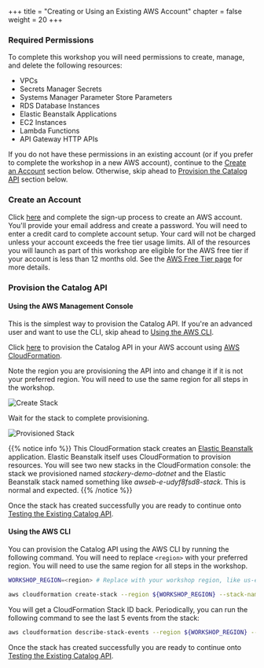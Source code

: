 +++
title = "Creating or Using an Existing AWS Account"
chapter = false
weight = 20
+++

### Required Permissions
To complete this workshop you will need permissions to create, manage, and delete the following resources:

* VPCs
* Secrets Manager Secrets
* Systems Manager Parameter Store Parameters
* RDS Database Instances
* Elastic Beanstalk Applications
* EC2 Instances
* Lambda Functions
* API Gateway HTTP APIs

If you do not have these permissions in an existing account (or if you prefer to complete the workshop in a new AWS account), continue to the [Create an Account](#create-an-account) section below. Otherwise, skip ahead to [Provision the Catalog API](#provision-the-catalog-api) section below.

### Create an Account
Click [here](https://portal.aws.amazon.com/billing/signup) and complete the sign-up process to create an AWS account. You'll provide your email address and create a password. You will need to enter a credit card to complete account setup. Your card will not be charged unless your account exceeds the free tier usage limits. All of the resources you will launch as part of this workshop are eligible for the AWS free tier if your account is less than 12 months old. See the [AWS Free Tier page](https://aws.amazon.com/free/) for more details.

### Provision the Catalog API

#### Using the AWS Management Console
This is the simplest way to provision the Catalog API. If you're an advanced user and want to use the CLI, skip ahead to [Using the AWS CLI](#using-the-aws-cli).

Click [here](https://console.aws.amazon.com/cloudformation/home#/stacks/create/review?templateURL=https%3A%2F%2Fstackery-public-assets-us-west-2.s3-us-west-2.amazonaws.com%2Fregional%2Fdemo%2Fdotnet-framework-api%2Ftemplate.yaml&stackName=stackery-demo-dotnet) to provision the Catalog API in your AWS account using [AWS CloudFormation](https://aws.amazon.com/cloudformation/).

Note the region you are provisioning the API into and change it if it is not your preferred region. You will need to use the same region for all steps in the workshop.

![Create Stack](/images/ea-stack.png)

Wait for the stack to complete provisioning.

![Provisioned Stack](/images/ea-provisioned.png)

{{% notice info %}}
This CloudFormation stack creates an [Elastic Beanstalk](https://aws.amazon.com/elasticbeanstalk/) application. Elastic Beanstalk itself uses CloudFormation to provision resources. You will see two new stacks in the CloudFormation console: the stack we provisioned named *stackery-demo-dotnet* and the Elastic Beanstalk stack named something like *awseb-e-udyf8fsd8-stack*. This is normal and expected.
{{% /notice %}}

Once the stack has created successfully you are ready to continue onto [Testing the Existing Catalog API](./30_testing.html).

#### Using the AWS CLI
You can provision the Catalog API using the AWS CLI by running the following command. You will need to replace `<region>` with your preferred region. You will need to use the same region for all steps in the workshop.

```sh
WORKSHOP_REGION=<region> # Replace with your workshop region, like us-east-1

aws cloudformation create-stack --region ${WORKSHOP_REGION} --stack-name stackery-demo-dotnet --template-url https://stackery-public-assets-${WORKSHOP_REGION}.s3-${WORKSHOP_REGION}.amazonaws.com/regional/demo/dotnet-framework-api/template.yaml --capabilities CAPABILITY_IAM --on-failure DELETE
```

You will get a CloudFormation Stack ID back. Periodically, you can run the following command to see the last 5 events from the stack:

```sh
aws cloudformation describe-stack-events --region ${WORKSHOP_REGION} --stack-name stacker-demo-dotnet --stack-name stackery-demo-dotnet --query 'StackEvents[0:5].{"1. Timestamp": Timestamp, "2. Resource": LogicalResourceId, "3. ResourceType": ResourceType, "4. Status": ResourceStatus, "5. Message": ResourceStatusReason}' --output yaml
```

Once the stack has created successfully you are ready to continue onto [Testing the Existing Catalog API](./30_testing.html).
